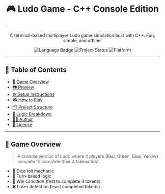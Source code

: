 <h1 align="center">🎮 Ludo Game - C++ Console Edition</h1>
-
<p align="center">
  A terminal-based multiplayer Ludo game simulation built with C++. Fun, simple, and offline!
</p>

<p align="center">
  <img src="https://img.shields.io/badge/Language-C++-blue.svg" alt="Language Badge">
  <img src="https://img.shields.io/badge/Status-Completed-brightgreen.svg" alt="Project Status">
  <img src="https://img.shields.io/badge/Platform-Terminal-lightgrey.svg" alt="Platform">
</p>

---

## 📜 Table of Contents
- [🎯 Game Overview](#-game-overview)
- [📷 Preview](#-preview)
- [⚙️ Setup Instructions](#️-setup-instructions)
- [🎮 How to Play](#-how-to-play)
- [🗂 Project Structure](#-project-structure)
- [🧠 Logic Breakdown](#-logic-breakdown)
- [👨‍💻 Author](#-author)
- [📄 License](#-license)

---

## 🎯 Game Overview

> A console version of Ludo where 4 players (Red, Green, Blue, Yellow) compete to complete their 4 tokens first.

- 🎲 Dice roll mechanic
- 🔁 Turn-based logic
- 🚩 Win condition (first to complete 4 tokens)
- ❌ Loser detection (least completed tokens)
